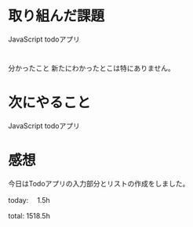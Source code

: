# 取り組んだ課題 
JavaScript todoアプリ

# 
分かったこと 
新たにわかったとこは特にありません。

# 次にやること
JavaScript todoアプリ

# 感想 
今日はTodoアプリの入力部分とリストの作成をしました。

today: 　1.5h

total: 1518.5h
